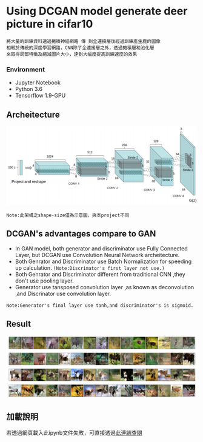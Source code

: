 # Using DCGAN model generate deer picture in cifar10
```
將大量的訓練資料透過捲積神經網路 傳 到全連接層後經過訓練產生鹿的圖像
相較於傳統的深度學習網路，CNN除了全連接層之外，透過捲積層和池化層
來取得局部特徵及縮減圖片大小，達到大幅度提高訓練速度的效果
```
### Environment
* Jupyter Notebook
* Python 3.6
* Tensorflow 1.9-GPU
## Archeitecture
![error](https://github.com/JusticeLeee/DC_GAN/blob/master/DCGAN.png)
```
Note:此架構之shape-size僅為示意圖，與本project不同
```

## DCGAN's advantages compare to GAN
* In GAN model, both generator and discriminator use Fully Connected Layer, but DCGAN use Convolution Neural Network archeitecture.
* Both Genrator and Discriminator use Batch Normalization for speeding up calculation. ```(Note:Discrimator's first layer not use.)```
* Both Genrator and Discriminator different from traditional CNN ,they don't use pooling layer.
* Generator use tansposed convolution layer ,as known as deconvolution ,and Discrinator use convolution layer.
```
Note:Generator's final layer use tanh,and discriminator's is sigmoid.
```
## Result
![error](https://github.com/JusticeLeee/DC_GAN/blob/master/deer.png)
## 加載說明
若透過網頁載入此ipynb文件失敗，可直接透過[此連結查閱](https://nbviewer.jupyter.org/github/JusticeLeee/DC_GAN/blob/master/DcGan_deer.ipynb)

